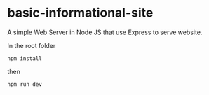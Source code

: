 # basic-informational-site
A simple Web Server in Node JS that use Express to serve website.

In the root folder
```
npm install
```
then 
```
npm run dev
```
